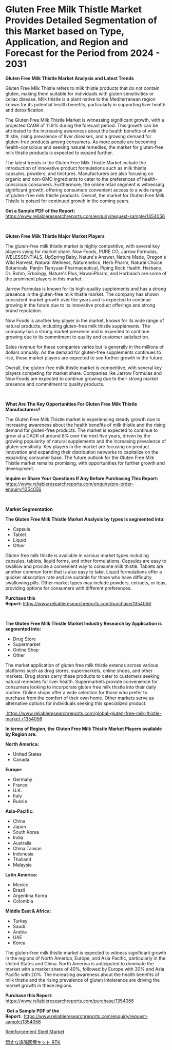 <p><h1>Gluten Free Milk Thistle Market Provides Detailed Segmentation of this Market based on Type, Application, and Region and Forecast for the Period from 2024 - 2031</h1></p><p><strong>Gluten Free Milk Thistle Market Analysis and Latest Trends</strong></p>
<p><p>Gluten Free Milk Thistle refers to milk thistle products that do not contain gluten, making them suitable for individuals with gluten sensitivities or celiac disease. Milk thistle is a plant native to the Mediterranean region known for its potential health benefits, particularly in supporting liver health and detoxification.</p><p>The Gluten Free Milk Thistle Market is witnessing significant growth, with a projected CAGR of 11.9% during the forecast period. This growth can be attributed to the increasing awareness about the health benefits of milk thistle, rising prevalence of liver diseases, and a growing demand for gluten-free products among consumers. As more people are becoming health-conscious and seeking natural remedies, the market for gluten-free milk thistle products is expected to expand further.</p><p>The latest trends in the Gluten Free Milk Thistle Market include the introduction of innovative product formulations such as milk thistle capsules, powders, and tinctures. Manufacturers are also focusing on organic and non-GMO ingredients to cater to the preferences of health-conscious consumers. Furthermore, the online retail segment is witnessing significant growth, offering consumers convenient access to a wide range of gluten-free milk thistle products. Overall, the market for Gluten Free Milk Thistle is poised for continued growth in the coming years.</p></p>
<p><strong>Get a Sample PDF of the Report:&nbsp;</strong> <a href="https://www.reliableresearchreports.com/enquiry/request-sample/1354056">https://www.reliableresearchreports.com/enquiry/request-sample/1354056</a></p>
<p>&nbsp;</p>
<p><strong>Gluten Free Milk Thistle Major Market Players</strong></p>
<p><p>The gluten-free milk thistle market is highly competitive, with several key players vying for market share. Now Foods, PURE CO, Jarrow Formulas, WELESSENTIALS, UpSpring Baby, Nature's Answer, Nature Made, Oregon's Wild Harvest, Natural Wellness, Naturenetics, Herb Pharm, Natural Choice Botanicals, Panjin Tianyuan Pharmaceutical, Piping Rock Health, Herbano, Dr. Bohm, Erbology, Nature's Plus, HawaiiPharm, and Horbaach are some of the prominent players in this market.</p><p>Jarrow Formulas is known for its high-quality supplements and has a strong presence in the gluten-free milk thistle market. The company has shown consistent market growth over the years and is expected to continue growing in the future due to its innovative product offerings and strong brand reputation.</p><p>Now Foods is another key player in the market, known for its wide range of natural products, including gluten-free milk thistle supplements. The company has a strong market presence and is expected to continue growing due to its commitment to quality and customer satisfaction.</p><p>Sales revenue for these companies varies but is generally in the millions of dollars annually. As the demand for gluten-free supplements continues to rise, these market players are expected to see further growth in the future.</p><p>Overall, the gluten-free milk thistle market is competitive, with several key players competing for market share. Companies like Jarrow Formulas and Now Foods are expected to continue growing due to their strong market presence and commitment to quality products.</p></p>
<p>&nbsp;</p>
<p><strong>What Are The Key Opportunities For Gluten Free Milk Thistle Manufacturers?</strong></p>
<p><p>The Gluten Free Milk Thistle market is experiencing steady growth due to increasing awareness about the health benefits of milk thistle and the rising demand for gluten-free products. The market is expected to continue to grow at a CAGR of around 8% over the next five years, driven by the growing popularity of natural supplements and the increasing prevalence of gluten sensitivity. Key players in the market are focusing on product innovation and expanding their distribution networks to capitalize on the expanding consumer base. The future outlook for the Gluten Free Milk Thistle market remains promising, with opportunities for further growth and development.</p></p>
<p><strong>Inquire or Share Your Questions If Any Before Purchasing This Report:</strong> <a href="https://www.reliableresearchreports.com/enquiry/pre-order-enquiry/1354056">https://www.reliableresearchreports.com/enquiry/pre-order-enquiry/1354056</a></p>
<p>&nbsp;</p>
<p><strong>Market Segmentation</strong></p>
<p><strong>The Gluten Free Milk Thistle Market Analysis by types is segmented into:</strong></p>
<p><ul><li>Capsule</li><li>Tablet</li><li>Liquid</li><li>Other</li></ul></p>
<p><p>Gluten free milk thistle is available in various market types including capsules, tablets, liquid forms, and other formulations. Capsules are easy to swallow and provide a convenient way to consume milk thistle. Tablets are another common form that is also easy to take. Liquid formulations offer a quicker absorption rate and are suitable for those who have difficulty swallowing pills. Other market types may include powders, extracts, or teas, providing options for consumers with different preferences.</p></p>
<p><strong>Purchase this Report:&nbsp;</strong><a href="https://www.reliableresearchreports.com/purchase/1354056">https://www.reliableresearchreports.com/purchase/1354056</a></p>
<p>&nbsp;</p>
<p><strong>The Gluten Free Milk Thistle Market Industry Research by Application is segmented into:</strong></p>
<p><ul><li>Drug Store</li><li>Supermarket</li><li>Online Shop</li><li>Other</li></ul></p>
<p><p>The market application of gluten free milk thistle extends across various platforms such as drug stores, supermarkets, online shops, and other markets. Drug stores carry these products to cater to customers seeking natural remedies for liver health. Supermarkets provide convenience for consumers looking to incorporate gluten free milk thistle into their daily routine. Online shops offer a wide selection for those who prefer to purchase from the comfort of their own home. Other markets serve as alternative options for individuals seeking this specialized product.</p></p>
<p><a href="https://www.reliableresearchreports.com/global-gluten-free-milk-thistle-market-r1354056">&nbsp;https://www.reliableresearchreports.com/global-gluten-free-milk-thistle-market-r1354056</a></p>
<p><strong>In terms of Region, the Gluten Free Milk Thistle Market Players available by Region are:</strong></p>
<p>
    <p> <strong> North America: </strong>
        <ul>
            <li>United States</li>
            <li>Canada</li>
        </ul>
        </p> 
    <p> <strong> Europe: </strong>
        <ul>
            <li>Germany</li>
            <li>France</li>
            <li>U.K.</li>
            <li>Italy</li>
            <li>Russia</li>
        </ul>
        </p> 
    <p> <strong> Asia-Pacific: </strong>
        <ul>
            <li>China</li>
            <li>Japan</li>
            <li>South Korea</li>
            <li>India</li>
            <li>Australia</li>
            <li>China Taiwan</li>
            <li>Indonesia</li>
            <li>Thailand</li>
            <li>Malaysia</li>
        </ul>
        </p> 
    <p> <strong> Latin America: </strong>
        <ul>
            <li>Mexico</li>
            <li>Brazil</li>
            <li>Argentina Korea</li>
            <li>Colombia</li>
        </ul>
        </p> 
    <p> <strong> Middle East & Africa: </strong>
        <ul>
            <li>Turkey</li>
            <li>Saudi</li>
            <li>Arabia</li>
            <li>UAE</li>
            <li>Korea</li>
        </ul>
    </p>
    </p>
<p><p>The gluten-free milk thistle market is expected to witness significant growth in the regions of North America, Europe, and Asia Pacific, particularly in the United States and China. North America is anticipated to dominate the market with a market share of 40%, followed by Europe with 30% and Asia Pacific with 20%. The increasing awareness about the health benefits of milk thistle and the rising prevalence of gluten intolerance are driving the market growth in these regions.</p></p>
<p><strong>Purchase this Report: </strong><a href="https://www.reliableresearchreports.com/purchase/1354056">https://www.reliableresearchreports.com/purchase/1354056</a></p>
<p>&nbsp;<strong>Get a Sample PDF of the Report:&nbsp;&nbsp;</strong><a href="https://www.reliableresearchreports.com/enquiry/request-sample/1354056">https://www.reliableresearchreports.com/enquiry/request-sample/1354056</a></p>
<p><strong></strong></p>
<p><p><a href="https://github.com/Whitneyboyettebo9kiw7yr13/Market-Research-Report-List-3/blob/main/reinforcement-steel-market.md">Reinforcement Steel Market</a></p><p><a href="https://github.com/LenoraKris2023/Market-Research-Report-List-1/blob/main/4732411179318.md">頑丈な遠隔医療キット RTK</a></p></p>